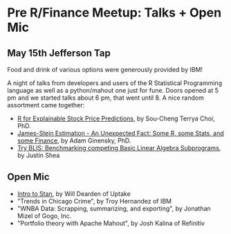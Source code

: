 # Pre R/Finance Meetup: Talks + Open Mic

## May 15th Jefferson Tap

Food and drink of various options were generously provided by IBM!

A night of talks from developers and users of the R Statistical Programming language as well as a python/mahout one just for fune. Doors opened at 5 pm and we started talks about 6 pm, that went until 8.
A nice random assortment came together:

- [R for Explainable Stock Price Predictions](https://github.com/Chicago-R-User-Group/2019-n4-Pre-R-Finance-Talks-and-an-Open-Mic/blob/master/20190514%20crug.pdf), by Sou-Cheng Terrya Choi, PhD.
- [James-Stein Estimation - An Unexpected Fact: Some R, some Stats, and some Finance](https://rawcdn.githack.com/Chicago-R-User-Group/2019-n4-Pre-R-Finance-Talks-and-an-Open-Mic/baf7c5eac373134b87f959a512ddd4f3554c132f/James-Stein.html), by Adam Ginensky, PhD.
- [Try BLIS: Benchmarking competing Basic Linear Algebra Subprograms](https://rawcdn.githack.com/JustinMShea/Try-BLIS/b6ba7fc29727e0f255c19ed9856f0a5418d90718/slides/R-Finance-Try-BLIS.html), by Justin Shea

## Open Mic
- [Intro to Stan](https://rawcdn.githack.com/Chicago-R-User-Group/2019-n4-Pre-R-Finance-Talks-and-an-Open-Mic/399958b7a76ade7222d4c6f7525219c8b407566d/stan-tech-talk.html), by Will Dearden of Uptake
- "Trends in Chicago Crime", by Troy Hernandez of IBM
- "WNBA Data: Scrapping, summarizing, and exporting", by Jonathan Mizel of Gogo, Inc.
- "Portfolio theory with Apache Mahout", by Josh Kalina of Refinitiv


